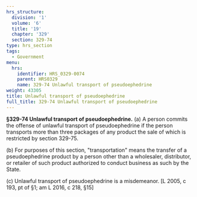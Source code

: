 ```yaml
---
hrs_structure:
  division: '1'
  volume: '6'
  title: '19'
  chapter: '329'
  section: 329-74
type: hrs_section
tags:
  - Government
menu:
  hrs:
    identifier: HRS_0329-0074
    parent: HRS0329
    name: 329-74 Unlawful transport of pseudoephedrine
weight: 43305
title: Unlawful transport of pseudoephedrine
full_title: 329-74 Unlawful transport of pseudoephedrine
---
```

**§329-74 Unlawful transport of pseudoephedrine.** (a) A person commits the offense of unlawful transport of pseudoephedrine if the person transports more than three packages of any product the sale of which is restricted by section 329-75.

(b) For purposes of this section, "transportation" means the transfer of a pseudoephedrine product by a person other than a wholesaler, distributor, or retailer of such product authorized to conduct business as such by the State.

(c) Unlawful transport of pseudoephedrine is a misdemeanor. [L 2005, c 193, pt of §1; am L 2016, c 218, §15]